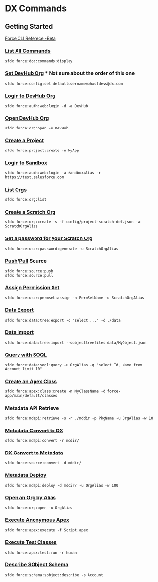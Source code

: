 # DX Commands

## Getting Started

[Force CLI Referece -Beta](https://developer.salesforce.com/docs/atlas.en-us.sfdx_cli_reference.meta/sfdx_cli_reference/cli_reference_force.htm)

### [List All Commands](docs/force_doc_commands_display.md)
```
sfdx force:doc:commands:display
```

### [Set DevHub Org](docs/force_config_set.md) * Not sure about the order of this one
```
sfdx force:config:set defaultusername=phxsfdevs@dx.com
```

### [Login to DevHub Org](docs/force_auth_web_login.md)
```
sfdx force:auth:web:login -d -a DevHub
```

### [Open DevHub Org](docs/force_org_open.md)
```
sfdx force:org:open -u DevHub
```

### [Create a Project](docs/force_project_create.md)
```
sfdx force:project:create -n MyApp
```

### [Login to Sandbox](docs/force_auth_web_login.md)
```
sfdx force:auth:web:login -a SandboxAlias -r https://test.salesforce.com
```

### [List Orgs](docs/force_org_list.md)
```
sfdx force:org:list
```

### [Create a Scratch Org](docs/force_org_create.md)
```
sfdx force:org:create -s -f config/project-scratch-def.json -a ScratchOrgAlias
```

### [Set a password for your Scratch Org](docs/force_user_password_generate.md)
```
sfdx force:user:password:generate -u ScratchOrgAlias
```

### [Push](docs/force_source_push.md)/[Pull](docs/force_source_pull.md) Source
```
sfdx force:source:push
sfdx force:source:pull
```

### [Assign Permission Set](docs/force_user_permset_assign.md)
```
sfdx force:user:permset:assign -n PermSetName -u ScratchOrgAlias
```

### [Data Export](docs/force_data_tree_export.md)
```
sfdx force:data:tree:export -q "select ..." -d ./data
```

### [Data Import](docs/force_data_tree_import.md)
```
sfdx force:data:tree:import --sobjecttreefiles data/MyObject.json
```

### [Query with SOQL](docs/force_data_soql_query.md)
```
sfdx force:data:soql:query -u OrgAlias -q "select Id, Name from Account limit 10"
```

### [Create an Apex Class](docs/force_apex_class_create.md)
```
sfdx force:apex:class:create -n MyClassName -d force-app/main/default/classes
```

### [Metadata API Retrieve](docs/force_mdapi_retrieve.md)
```
sfdx force:mdapi:retrieve -s -r ./mddir -p PkgName -u OrgAlias -w 10
```

### [Metadata Convert to DX](docs/force_mdapi_convert.md)
```
sfdx force:mdapi:convert -r mddir/
```

### [DX Convert to Metadata](docs/force_source_convert.md)
```
sfdx force:source:convert -d mddir/
```

### [Metadata Deploy](docs/force_mdapi_deploy.md)
```
sfdx force:mdapi:deploy -d mddir/ -u OrgAlias -w 100
```

### [Open an Org by Alias](docs/force_org_open.md)
```
sfdx force:org:open -u OrgAlias
```

### [Execute Anonymous Apex](docs/force_apex_execute.md)
```
sfdx force:apex:execute -f Script.apex
```

### [Execute Test Classes](docs/force_apex_test_run.md)
```
sfdx force:apex:test:run -r human
```

### [Describe SObject Schema](docs/force_schema_sobject_describe.md)
```
sfdx force:schema:sobject:describe -s Account
```
